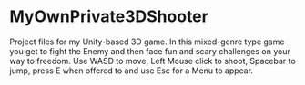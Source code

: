# MyOwnPrivate3DShooter
Project files for my Unity-based 3D game.
In this mixed-genre type game you get to fight the Enemy and then face fun and scary challenges on your way to freedom. Use WASD to move, Left Mouse click to shoot, Spacebar to jump, press E when offered to and use Esc for a Menu to appear. 
